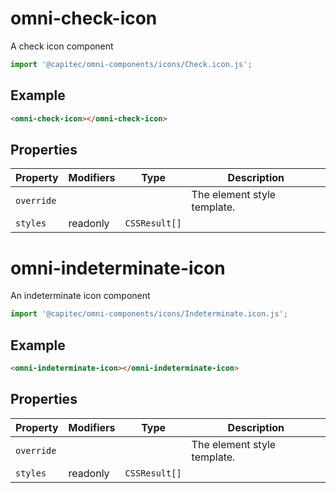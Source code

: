 # omni-check-icon

A check icon component

```js 
import '@capitec/omni-components/icons/Check.icon.js'; 
```

## Example

```html
<omni-check-icon></omni-check-icon>
```

## Properties

| Property   | Modifiers | Type          | Description                 |
|------------|-----------|---------------|-----------------------------|
| `override` |           |               | The element style template. |
| `styles`   | readonly  | `CSSResult[]` |                             |


# omni-indeterminate-icon

An indeterminate icon component

```js 
import '@capitec/omni-components/icons/Indeterminate.icon.js'; 
```

## Example

```html
<omni-indeterminate-icon></omni-indeterminate-icon>
```

## Properties

| Property   | Modifiers | Type          | Description                 |
|------------|-----------|---------------|-----------------------------|
| `override` |           |               | The element style template. |
| `styles`   | readonly  | `CSSResult[]` |                             |
